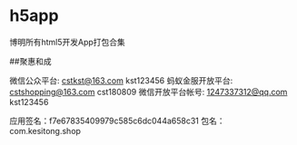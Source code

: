 # h5app
博明所有html5开发App打包合集

##聚惠和成

微信公众平台:
cstkst@163.com          kst123456
蚂蚁金服开放平台:
cstshopping@163.com      cst180809
微信开放平台帐号:
1247337312@qq.com   kst123456

应用签名：f7e67835409979c585c6dc044a658c31
包名：com.kesitong.shop